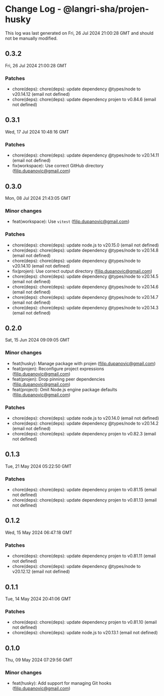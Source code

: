 # Change Log - @langri-sha/projen-husky

This log was last generated on Fri, 26 Jul 2024 21:00:28 GMT and should not be manually modified.

<!-- Start content -->

## 0.3.2

Fri, 26 Jul 2024 21:00:28 GMT

### Patches

- chore(deps): chore(deps): update dependency @types/node to v20.14.12 (email not defined)
- chore(deps): chore(deps): update dependency projen to v0.84.6 (email not defined)

## 0.3.1

Wed, 17 Jul 2024 10:48:16 GMT

### Patches

- chore(deps): chore(deps): update dependency @types/node to v20.14.11 (email not defined)
- fix(workspace): Use correct GitHub directory (filip.dupanovic@gmail.com)

## 0.3.0

Mon, 08 Jul 2024 21:43:05 GMT

### Minor changes

- feat(workspace): Use `vitest` (filip.dupanovic@gmail.com)

### Patches

- chore(deps): chore(deps): update node.js to v20.15.0 (email not defined)
- chore(deps): chore(deps): update dependency @types/node to v20.14.8 (email not defined)
- chore(deps): chore(deps): update dependency @types/node to v20.14.10 (email not defined)
- fix(projen): Use correct output directory (filip.dupanovic@gmail.com)
- chore(deps): chore(deps): update dependency @types/node to v20.14.5 (email not defined)
- chore(deps): chore(deps): update dependency @types/node to v20.14.6 (email not defined)
- chore(deps): chore(deps): update dependency @types/node to v20.14.7 (email not defined)
- chore(deps): chore(deps): update dependency @types/node to v20.14.3 (email not defined)

## 0.2.0

Sat, 15 Jun 2024 09:09:05 GMT

### Minor changes

- feat(husky): Manage package with projen (filip.dupanovic@gmail.com)
- feat(projen): Reconfigure project expressions (filip.dupanovic@gmail.com)
- feat(projen): Drop pinning peer dependencies (filip.dupanovic@gmail.com)
- feat(project): Omit Node.js engine package defaults (filip.dupanovic@gmail.com)

### Patches

- chore(deps): chore(deps): update node.js to v20.14.0 (email not defined)
- chore(deps): chore(deps): update dependency @types/node to v20.14.2 (email not defined)
- chore(deps): chore(deps): update dependency projen to v0.82.3 (email not defined)

## 0.1.3

Tue, 21 May 2024 05:22:50 GMT

### Patches

- chore(deps): chore(deps): update dependency projen to v0.81.15 (email not defined)
- chore(deps): chore(deps): update dependency projen to v0.81.13 (email not defined)

## 0.1.2

Wed, 15 May 2024 06:47:18 GMT

### Patches

- chore(deps): chore(deps): update dependency projen to v0.81.11 (email not defined)
- chore(deps): chore(deps): update dependency @types/node to v20.12.12 (email not defined)

## 0.1.1

Tue, 14 May 2024 20:41:06 GMT

### Patches

- chore(deps): chore(deps): update dependency projen to v0.81.10 (email not defined)
- chore(deps): chore(deps): update node.js to v20.13.1 (email not defined)

## 0.1.0

Thu, 09 May 2024 07:29:56 GMT

### Minor changes

- feat(husky): Add support for managing Git hooks (filip.dupanovic@gmail.com)

